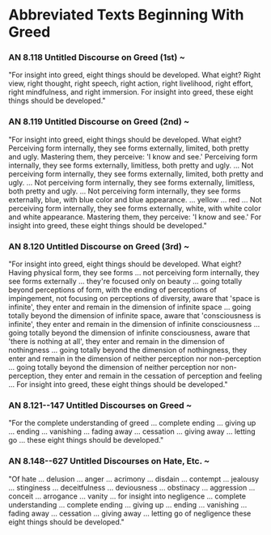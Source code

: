 

# Abbreviated Texts Beginning With Greed

### AN 8.118 Untitled Discourse on Greed (1st)  *\~*

"For insight into greed, eight things should be developed. What eight?
Right view, right thought, right speech, right action, right livelihood,
right effort, right mindfulness, and right immersion. For insight into
greed, these eight things should be developed."

<!--pg-->
### AN 8.119 Untitled Discourse on Greed (2nd)  *\~*

"For insight into greed, eight things should be developed. What eight?
Perceiving form internally, they see forms externally, limited, both
pretty and ugly. Mastering them, they perceive: 'I know and see.'
Perceiving form internally, they see forms externally, limitless, both
pretty and ugly. ... Not perceiving form internally, they see forms
externally, limited, both pretty and ugly. ... Not perceiving form
internally, they see forms externally, limitless, both pretty and ugly.
... Not perceiving form internally, they see forms externally, blue,
with blue color and blue appearance. ... yellow ... red ... Not
perceiving form internally, they see forms externally, white, with white
color and white appearance. Mastering them, they perceive: 'I know and
see.' For insight into greed, these eight things should be developed."

<!--pg-->
### AN 8.120 Untitled Discourse on Greed (3rd)  *\~*

"For insight into greed, eight things should be developed. What eight?
Having physical form, they see forms ... not perceiving form internally,
they see forms externally ... they're focused only on beauty ... going
totally beyond perceptions of form, with the ending of perceptions of
impingement, not focusing on perceptions of diversity, aware that 'space
is infinite', they enter and remain in the dimension of infinite space
... going totally beyond the dimension of infinite space, aware that
'consciousness is infinite', they enter and remain in the dimension of
infinite consciousness ... going totally beyond the dimension of
infinite consciousness, aware that 'there is nothing at all', they enter
and remain in the dimension of nothingness ... going totally beyond the
dimension of nothingness, they enter and remain in the dimension of
neither perception nor non-perception ... going totally beyond the
dimension of neither perception nor non-perception, they enter and
remain in the cessation of perception and feeling ... For insight into
greed, these eight things should be developed."

<!--pg-->
### AN 8.121--147 Untitled Discourses on Greed  *\~*

"For the complete understanding of greed ... complete ending ... giving
up ... ending ... vanishing ... fading away ... cessation ... giving
away ... letting go ... these eight things should be developed."

<!--pg-->
### AN 8.148--627 Untitled Discourses on Hate, Etc.  *\~*

"Of hate ... delusion ... anger ... acrimony ... disdain ... contempt
... jealousy ... stinginess ... deceitfulness ... deviousness ...
obstinacy ... aggression ... conceit ... arrogance ... vanity ... for
insight into negligence ... complete understanding ... complete ending
... giving up ... ending ... vanishing ... fading away ... cessation ...
giving away ... letting go of negligence these eight things should be
developed."
